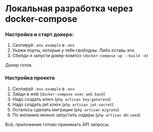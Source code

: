 # Локальная разработка через docker-compose

### Настройка и старт докера:

1. Скопируй ```.env.example``` в ```.env```
2. Укажи порты, которые у тебя свободны. Либо оставь эти. 
3. Сбилди и запусти докер-композ ```(docker-compose up --build -d)```

Докер готов.

### Настройка проекта

1. Скопируй ```.env.example``` в ```.env```
2. Зайди в web (```docker-compose exec web bash```)
3. Надо создать ключ (```php artisan key:generate```)
4. Надо создать jwt ключ (```php artisan jwt:secret```)
5. Осталось сделать миграции (```php artisan migrate```)
6. По желанию можно запустить сидеры (```php artisan db:seed```)

Всё, приложение готово принимать API запросы.


